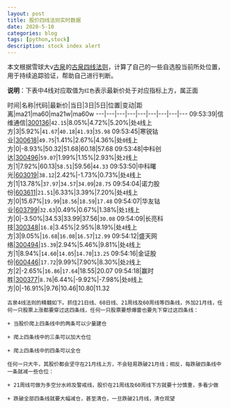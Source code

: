 ```yaml
---
layout: post
title: 股价四线法则实时数据
date: 2020-5-10
categories: blog
tags: [python,stock]
description: stock index alert
---
```



本文根据雪球大v[古泉](https://xueqiu.com/u/7148646888)的[古泉四线法则](https://xueqiu.com/7148646888/130498192)，计算了自己的一些自选股当前所处位置，用于持续追踪验证，帮助自己进行判断。

**说明**：下表中4线对应取值为`红色`表示最新价处于对应指标上方，属正面

时间|名称|代码|最新价|当日|3日|5日|位置|变动|距离|ma21|ma60|ma21w|ma60w
---|---|---|---|---|---|---|---|---
09:53:39|信维通信|[300136](https://xueqiu.com/S/SZ300136)|`42.15`|8.05%|4.72%|5.20%|处`4`线上方|3|5.92%|`41.67`|`40.18`|`41.93`|`35.98`
09:53:45|寒锐钴业|[300618](https://xueqiu.com/S/SZ300618)|`49.75`|1.41%|2.67%|4.36%|处`0`线上方|0|-8.93%|50.32|51.68|60.18|57.68
09:53:48|中科创达|[300496](https://xueqiu.com/S/SZ300496)|`59.07`|1.99%|1.15%|2.93%|处`2`线上方|1|7.92%|60.13|`58.51`|59.56|`44.33`
09:53:50|中科曙光|[603019](https://xueqiu.com/S/SH603019)|`38.12`|2.42%|-1.73%|0.73%|处`4`线上方|1|13.78%|`37.97`|`34.57`|`34.09`|`28.75`
09:54:04|诺力股份|[603611](https://xueqiu.com/S/SH603611)|`21.51`|6.33%|3.39%|7.20%|处`4`线上方|0|15.67%|`19.99`|`18.56`|`18.59`|`17.48`
09:54:07|华友钴业|[603799](https://xueqiu.com/S/SH603799)|`32.63`|0.49%|0.67%|1.38%|处`1`线上方|0|-3.50%|34.53|33.99|37.56|`30.08`
09:54:09|长亮科技|[300348](https://xueqiu.com/S/SZ300348)|`16.8`|3.45%|2.95%|8.19%|处`4`线上方|3|9.05%|`16.68`|`16.08`|`16.57`|`12.99`
09:54:12|盛天网络|[300494](https://xueqiu.com/S/SZ300494)|`15.39`|2.94%|5.46%|9.81%|处`4`线上方|1|8.94%|`14.60`|`14.05`|`14.70`|`13.25`
09:54:16|金证股份|[600446](https://xueqiu.com/S/SH600446)|`17.72`|9.99%|7.90%|8.30%|处`2`线上方|2|-2.65%|`16.86`|`17.64`|18.55|20.07
09:54:18|赢时胜|[300377](https://xueqiu.com/S/SZ300377)|`8.76`|6.44%|-9.92%|-7.98%|处`0`线上方|0|-16.91%|9.76|10.46|10.80|11.32

```
古泉4线法则的精髓如下。抓住21日线、60日线、21周线及60周线等四条线，外加21月线，任何一只股票上涨都要穿过这四条线，任何一只股票要想爆雷也要先下穿过这四条线：

+ 当股价爬上四条线中的两条可以少量建仓

+ 爬上四条线中的三条可以加大仓位

+ 爬上四条线中的四条可以全仓

任何一只大牛，其股价都会坚守在21月线上方，不会轻易跌破21月线；相反，每跌破四条线中一条就减一些仓位：

+ 21周线可做为多空分水岭及警戒线，股价在21周线及60周线下方就要十分慎重，多看少做

+ 跌破全部四条线就要大幅减仓，甚至清仓，一旦跌破21月线，清仓观望
```